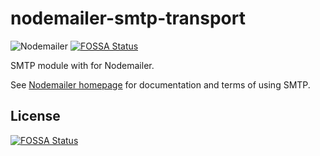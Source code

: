 # nodemailer-smtp-transport

![Nodemailer](https://raw.githubusercontent.com/nodemailer/nodemailer/master/assets/nm_logo_200x136.png)
[![FOSSA Status](https://app.fossa.io/api/projects/git%2Bgithub.com%2Fcanv15%2Fnodemailer-smtp-transport.svg?type=shield)](https://app.fossa.io/projects/git%2Bgithub.com%2Fcanv15%2Fnodemailer-smtp-transport?ref=badge_shield)

SMTP module with for Nodemailer.

See [Nodemailer homepage](https://nodemailer.com/smtp/) for documentation and terms of using SMTP.


## License
[![FOSSA Status](https://app.fossa.io/api/projects/git%2Bgithub.com%2Fcanv15%2Fnodemailer-smtp-transport.svg?type=large)](https://app.fossa.io/projects/git%2Bgithub.com%2Fcanv15%2Fnodemailer-smtp-transport?ref=badge_large)